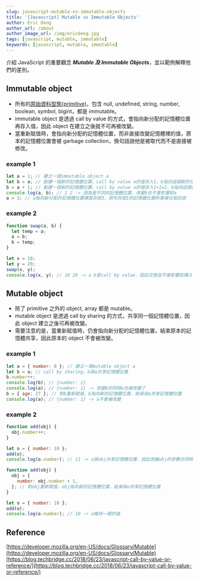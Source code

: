 ```yaml
---
slug: javascript-mutable-vs-immutable-objects
title: '[Javascript] Mutable vs Immutable Objects'
author: Eric Deng
author_url: /about
author_image_url: /img/ericdeng.jpg
tags: [javascript, mutable, immutable]
keywords: [javascript, mutable, immutable]
---
```


介紹 JavaScript 的重要觀念 **_Mutable 及 Immutable Objects_**，並以範例解釋他們的差別。

<!--truncate-->

## Immutable object

- 所有的[原始資料型態(primitive)](https://developer.mozilla.org/en-US/docs/Glossary/Primitive)，包含 null, undefined, string, number, boolean, symbol, bigint，都是 immutable。
- immutable object 是透過 call by value 的方式，會指向新分配的記憶體位置再存入值，因此 object 在建立之後就不可再被改變。
- 當重新賦值時，會指向新分配的記憶體位置，而非直接改變記憶體裡的值，原本的記憶體位置會被 garbage collection，換句話說他是被取代而不是直接被修改。

### example 1

```js
let a = 1; // 建立一個immutable object a
let b = a; // 創建一個新的記憶體位置，call by value a的值存入1，b指向這個新的位置
b = a + 1; // 創建一個新的記憶體位置，call by value a的值存入1+1=2，b指向這個新的位置，因此a不會被+1
console.log(a, b); // 1 2 -> 因為是不同的記憶體位置，改變b也不會影響到a
a = 3; // a指向新分配的記憶體位置裡面存放3，原先存放1的記憶體位置則會被垃圾回收
```

### example 2

```js
function swap(a, b) {
  let temp = a;
  a = b;
  b = temp;
}

let x = 10;
let y = 20;
swap(x, y);
console.log(x, y); // 10 20 -> a b是call by value，因此交換並不會影響到傳入的x y
```

## Mutable object

- 除了 primitive 之外的 object, array 都是 mutable。
- mutable object 是透過 call by sharing 的方式，共享同一個記憶體位置，因此 object 建立之後可再被改變。
- 需要注意的是，當重新賦值時，仍會指向新分配的記憶體位置，結束原本的記憶體共享，因此原本的 object 不會被改變。

### example 1

```js
let a = { number: 0 }; // 建立一個mutable object a
let b = a; // call by sharing，b與a共享記憶體位置
b.number++;
console.log(b); // {number: 1}
console.log(a); // {number: 1} -> 改變b的同時a也被改變了
b = { age: 27 }; // 對b重新賦值，b指向新的記憶體位置，結束與a共享記憶體位置
console.log(a); // {number: 1} -> a不會被改變
```

### example 2

```js
function add(obj) {
  obj.number++;
}

let o = { number: 10 };
add(o);
console.log(o.number); // 11 -> o與obj共享記憶體位置，因此改變obj的參數也同時會改變o的參數

function add(obj) {
  obj = {
    number: obj.number + 1,
  }; // 對obj重新賦值，obj指向新的記憶體位置，結束與o共享記憶體位置
}

let o = { number: 10 };
add(o);
console.log(o.number); // 10 -> o維持一樣的值
```

## Reference

[https://developer.mozilla.org/en-US/docs/Glossary/Mutable](https://developer.mozilla.org/en-US/docs/Glossary/Mutable)
[https://blog.techbridge.cc/2018/06/23/javascript-call-by-value-or-reference/](https://blog.techbridge.cc/2018/06/23/javascript-call-by-value-or-reference/)
